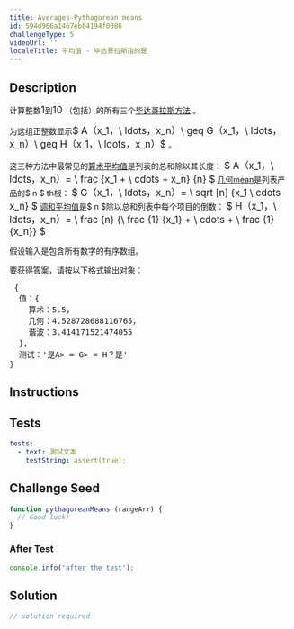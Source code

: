 ```yaml
---
title: Averages-Pythagorean means
id: 594d966a1467eb84194f0086
challengeType: 5
videoUrl: ''
localeTitle: 平均值 - 毕达哥拉斯指的是
---
```


## Description
<section id="description"><p class="rosetta__paragraph">计算整数<big>1</big>到<big>10</big> （包括）的所有三个<a class="rosetta__link--wiki" href="https://en.wikipedia.org/wiki/Pythagorean means" title="wp：毕达哥拉斯意味着">毕达哥拉斯方法</a> 。 </p><p class="rosetta__paragraph">为这组正整数显示<big>$ A（x_1，\ ldots，x_n）\ geq G（x_1，\ ldots，x_n）\ geq H（x_1，\ ldots，x_n）$</big> 。 </p>这三种方法中最常见的<a class="rosetta__link--rosetta" href="http://rosettacode.org/wiki/Averages/Arithmetic mean" title="平均值/算术平均值">算术平均值</a>是列表的总和除以其长度： <big>$ A（x_1，\ ldots，x_n）= \ frac {x_1 + \ cdots + x_n} {n} $</big> <a class="rosetta__link--wiki" href="https://en.wikipedia.org/wiki/Geometric mean" title="wp：几何平均值">几何mean</a>是列表产品的$ n $ th根： <big>$ G（x_1，\ ldots，x_n）= \ sqrt [n] {x_1 \ cdots x_n} $</big> <a class="rosetta__link--wiki" href="https://en.wikipedia.org/wiki/Harmonic mean" title="wp：谐波意味着">调和平均值</a>是$ n $除以总和列表中每个项目的倒数： <big>$ H（x_1，\ ldots，x_n）= \ frac {n} {\ frac {1} {x_1} + \ cdots + \ frac {1} {x_n}} $</big> <p class="rosetta__paragraph">假设输入是包含所有数字的有序数组。 </p><p class="rosetta__paragraph">要获得答案，请按以下格式输出对象： </p><pre class="rosetta__pre"> {
  值：{
    算术：5.5，
    几何：4.528728688116765，
    谐波：3.414171521474055
  }，
  测试：&#39;是A&gt; = G&gt; = H？是&#39;
}
</pre></section>

## Instructions
<section id="instructions">
</section>

## Tests
<section id='tests'>

```yml
tests:
  - text: 測試文本
    testString: assert(true);

```

</section>

## Challenge Seed
<section id='challengeSeed'>

<div id='js-seed'>

```js
function pythagoreanMeans (rangeArr) {
  // Good luck!
}

```

</div>


### After Test
<div id='js-teardown'>

```js
console.info('after the test');
```

</div>

</section>

## Solution
<section id='solution'>

```js
// solution required
```
</section>
